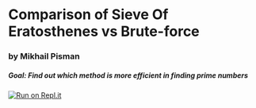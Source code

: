 # Comparison of Sieve Of Eratosthenes vs Brute-force
### by Mikhail Pisman
##### Goal: Find out which method is more efficient in finding prime numbers

[![Run on Repl.it](https://repl.it/badge/github/mike-pisman/sieve_of_eratosthenes)](https://repl.it/github/mike-pisman/sieve_of_eratosthenes)